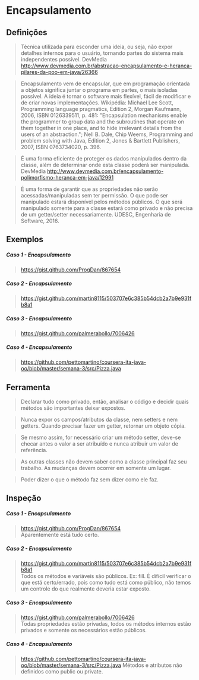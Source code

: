 # Encapsulamento

## Definições
> Técnica utilizada para esconder uma ideia, ou seja, não expor detalhes internos para o usuário, tornando partes do sistema mais independentes possível. 
DevMedia <http://www.devmedia.com.br/abstracao-encapsulamento-e-heranca-pilares-da-poo-em-java/26366>

> Encapsulamento vem de encapsular, que em programação orientada a objetos significa juntar o programa em partes, o mais isoladas possível. A ideia é tornar o software mais flexível, fácil de modificar e de criar novas implementações.
Wikipédia: Michael Lee Scott, Programming language pragmatics, Edition 2, Morgan Kaufmann, 2006, ISBN 0126339511, p. 481: "Encapsulation mechanisms enable the programmer to group data and the subroutines that operate on them together in one place, and to hide irrelevant details from the users of an abstraction."; Nell B. Dale, Chip Weems, Programming and problem solving with Java, Edition 2, Jones & Bartlett Publishers, 2007, ISBN 0763734020, p. 396.

> É uma forma eficiente de proteger os dados manipulados dentro da classe, além de determinar onde esta classe poderá ser manipulada.
DevMedia <http://www.devmedia.com.br/encapsulamento-polimorfismo-heranca-em-java/12991>

> É uma forma de garantir que as propriedades não serão acessadas/manipuladas sem ter permissão. O que pode ser manipulado estará disponível pelos métodos públicos. O que será manipulado somente para a classe estará como privado e não precisa de um getter/setter necessariamente.
UDESC, Engenharia de Software, 2016.


## Exemplos
##### Caso 1 - Encapsulamento
>https://gist.github.com/ProgDan/867654

##### Caso 2 - Encapsulamento 
>https://gist.github.com/martin8115/503707e6c385b54dcb2a7b9e931fb8a1

##### Caso 3 - Encapsulamento
>https://gist.github.com/palmerabollo/7006426

##### Caso 4 - Encapsulamento
>https://github.com/pettomartino/coursera-ita-java-oo/blob/master/semana-3/src/Pizza.java


## Ferramenta
> Declarar tudo como privado, então, analisar o código e decidir quais métodos são importantes deixar expostos.

>Nunca expor os campos/atributos da classe, nem setters e nem getters. Quando precisar fazer um getter, retornar um objeto cópia.

>Se mesmo assim, for necessário criar um método setter, deve-se checar antes o valor a ser atribuído e nunca atribuir um valor de referência.

>As outras classes não devem saber como a classe principal faz seu trabalho. As mudanças devem ocorrer em somente um lugar.

>Poder dizer o que o método faz sem dizer como ele faz.


## Inspeção
##### Caso 1 - Encapsulamento
>https://gist.github.com/ProgDan/867654<br>
>Aparentemente está tudo certo.

##### Caso 2 - Encapsulamento 
>https://gist.github.com/martin8115/503707e6c385b54dcb2a7b9e931fb8a1<br>
>Todos os métodos e variáveis são públicos. Ex: fill. É difícil verificar o que está certo/errado, pois como tudo está como público, não temos um controle do que realmente deveria estar exposto.

##### Caso 3 - Encapsulamento
>https://gist.github.com/palmerabollo/7006426<br>
>Todas propriedades estão privadas, todos os métodos internos estão privados e somente os necessários estão públicos.

##### Caso 4 - Encapsulamento
>https://github.com/pettomartino/coursera-ita-java-oo/blob/master/semana-3/src/Pizza.java 
>Métodos e atributos não definidos como public ou private.